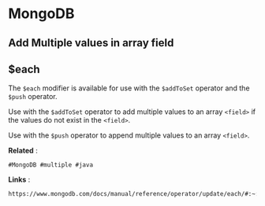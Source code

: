 # MongoDB

## Add Multiple values in array field

## $each

The `$each` modifier is available for use with the `$addToSet` operator and the `$push` operator.

Use with the `$addToSet` operator to add multiple values to an array `<field>` if the values do not exist in the `<field>`.

Use with the `$push` operator to append multiple values to an array `<field>`.


**Related** :
```
#MongoDB #multiple #java
```
**Links** : 
```
https://www.mongodb.com/docs/manual/reference/operator/update/each/#:~:text=Use%20with%20the%20%24addToSet%20operator%20to%20add%20multiple%20values%20to,exist%20in%20the%20.&text=Use%20with%20the%20%24push%20operator,to%20an%20array%20.
```
